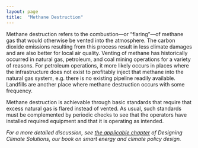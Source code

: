 ```yaml
---
layout: page
title:  "Methane Destruction"
---
```

Methane destruction refers to the combustion—or “flaring”—of methane gas that would otherwise be vented into the atmosphere.  The carbon dioxide emissions resulting from this process result in less climate damages and are also better for local air quality.  Venting of methane has historically occurred in natural gas, petroleum, and coal mining operations for a variety of reasons.  For petroleum operations, it more likely occurs in places where the infrastructure does not exist to profitably inject that methane into the natural gas system, e.g. there is no existing pipeline readily available.  Landfills are another place where methane destruction occurs with some frequency. 

Methane destruction is achievable through basic standards that require that excess natural gas is flared instead of vented.  As usual, such standards must be complemented by periodic checks to see that the operators have installed required equipment and that it is operating as intended.

*For a more detailed discussion, see [the applicable chapter](https://www.energypolicy.solutions/policies/industrial-process-emissions-policies/) of Designing Climate Solutions, our book on smart energy and climate policy design.*